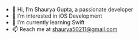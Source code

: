 - 👋 Hi, I’m Shaurya Gupta, a passionate developer
- 👀 I’m interested in iOS Development
- 🌱 I’m currently learning Swift
- 📫 Reach me at shaurya50211@gmail.com

<!---
Shaurya50211/Shaurya50211 is a ✨ special ✨ repository because its `README.md` (this file) appears on your GitHub profile.
You can click the Preview link to take a look at your changes.
--->
